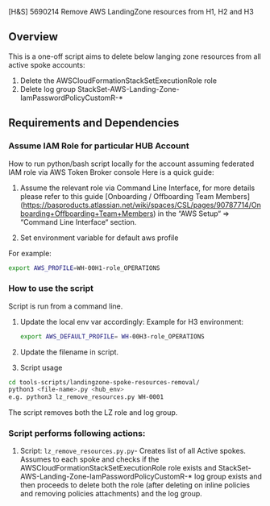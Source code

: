 [H&S] 5690214 Remove AWS LandingZone resources from H1, H2 and H3


## Overview

This is a one-off script aims to delete below langing zone resources from all active spoke accounts:
1. Delete the AWSCloudFormationStackSetExecutionRole role
2. Delete log group StackSet-AWS-Landing-Zone-IamPasswordPolicyCustomR-*

## Requirements and Dependencies

### Assume IAM Role for particular HUB Account

How to run python/bash script locally for the account assuming federated IAM role via AWS Token Broker console
Here is a quick guide:

1. Assume the relevant role via Command Line Interface, for more details please refer to this guide [Onboarding / Offboarding Team Members] (<https://basproducts.atlassian.net/wiki/spaces/CSL/pages/90787714/Onboarding+Offboarding+Team+Members>) in the “AWS Setup“ => “Command Line Interface“ section.

2. Set environment variable for default aws profile

For example:
```bash
export AWS_PROFILE=WH-00H1-role_OPERATIONS
```

### How to use the script

Script is run from a command line.

1. Update the local env var accordingly:
    Example for H3 environment:
    ```bash
    export AWS_DEFAULT_PROFILE= WH-00H3-role_OPERATIONS
    ```
2. Update the filename in script.

3. Script usage

```bash
cd tools-scripts/landingzone-spoke-resources-removal/
python3 <file-name>.py <hub_env>
e.g. python3 lz_remove_resources.py WH-0001
```
The script removes both the LZ role and log group.
### Script performs following actions:

1. Script: `lz_remove_resources.py.py`- Creates list of all Active spokes. Assumes to each spoke and checks if the AWSCloudFormationStackSetExecutionRole role exists and StackSet-AWS-Landing-Zone-IamPasswordPolicyCustomR-* log group exists and then proceeds to delete both the role (after deleting on inline policies and removing policies attachments) and the log group.